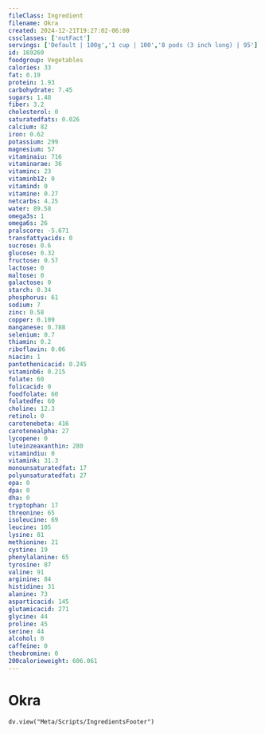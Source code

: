 ```yaml
---
fileClass: Ingredient
filename: Okra
created: 2024-12-21T19:27:02-06:00
cssclasses: ['nutFact']
servings: ['Default | 100g','1 cup | 100','8 pods (3 inch long) | 95']
id: 169260
foodgroup: Vegetables
calories: 33
fat: 0.19
protein: 1.93
carbohydrate: 7.45
sugars: 1.48
fiber: 3.2
cholesterol: 0
saturatedfats: 0.026
calcium: 82
iron: 0.62
potassium: 299
magnesium: 57
vitaminaiu: 716
vitaminarae: 36
vitaminc: 23
vitaminb12: 0
vitamind: 0
vitamine: 0.27
netcarbs: 4.25
water: 89.58
omega3s: 1
omega6s: 26
pralscore: -5.671
transfattyacids: 0
sucrose: 0.6
glucose: 0.32
fructose: 0.57
lactose: 0
maltose: 0
galactose: 0
starch: 0.34
phosphorus: 61
sodium: 7
zinc: 0.58
copper: 0.109
manganese: 0.788
selenium: 0.7
thiamin: 0.2
riboflavin: 0.06
niacin: 1
pantothenicacid: 0.245
vitaminb6: 0.215
folate: 60
folicacid: 0
foodfolate: 60
folatedfe: 60
choline: 12.3
retinol: 0
carotenebeta: 416
carotenealpha: 27
lycopene: 0
luteinzeaxanthin: 280
vitamindiu: 0
vitamink: 31.3
monounsaturatedfat: 17
polyunsaturatedfat: 27
epa: 0
dpa: 0
dha: 0
tryptophan: 17
threonine: 65
isoleucine: 69
leucine: 105
lysine: 81
methionine: 21
cystine: 19
phenylalanine: 65
tyrosine: 87
valine: 91
arginine: 84
histidine: 31
alanine: 73
asparticacid: 145
glutamicacid: 271
glycine: 44
proline: 45
serine: 44
alcohol: 0
caffeine: 0
theobromine: 0
200calorieweight: 606.061
---
```


# Okra

```dataviewjs
dv.view("Meta/Scripts/IngredientsFooter")
```